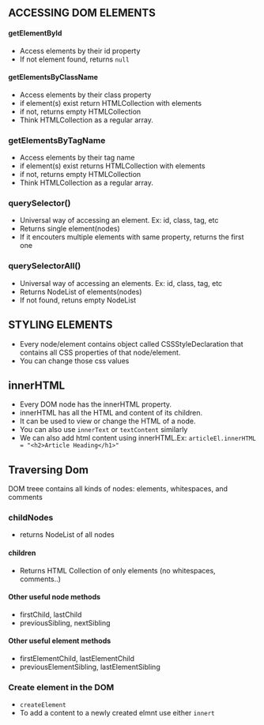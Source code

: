 ## ACCESSING DOM ELEMENTS

#### getElementById

- Access elements by their id property
- If not element found, returns `null`

#### getElementsByClassName

- Access elements by their class property
- if element(s) exist return HTMLCollection with elements
- if not, returns empty HTMLCollection
- Think HTMLCollection as a regular array.

### getElementsByTagName

- Access elements by their tag name
- if element(s) exist returns HTMLCollection with elements
- if not, returns empty HTMLCollection
- Think HTMLCollection as a regular array.

### querySelector()

- Universal way of accessing an element. Ex: id, class, tag, etc
- Returns single element(nodes)
- If it encouters multiple elements with same property, returns the first one

### querySelectorAll()

- Universal way of accessing an elements. Ex: id, class, tag, etc
- Returns NodeList of elements(nodes)
- If not found, retuns empty NodeList

## STYLING ELEMENTS

- Every node/element contains object called CSSStyleDeclaration that contains all CSS properties of that node/element.
- You can change those css values

## innerHTML

- Every DOM node has the innerHTML property.
- innerHTML has all the HTML and content of its children.
- It can be used to view or change the HTML of a node.
- You can also use `innerText` or `textContent` similarly
- We can also add html content using innerHTML.Ex: `articleEl.innerHTML = "<h2>Article Heading</h1>"`

## Traversing Dom

DOM treee contains all kinds of nodes: elements, whitespaces, and comments

### childNodes

- returns NodeList of all nodes

#### children

- Returns HTML Collection of only elements (no whitespaces, comments..)

#### Other useful node methods

- firstChild, lastChild
- previousSibling, nextSibling

#### Other useful element methods

- firstElementChild, lastElementChild
- previousElementSibling, lastElementSibling

### Create element in the DOM

- `createElement`
- To add a content to a newly created elmnt use either `innert`
